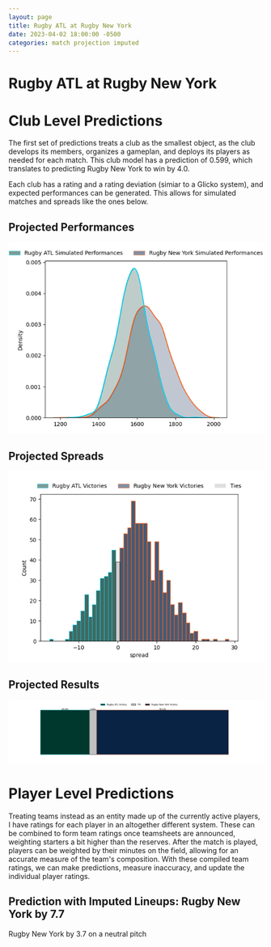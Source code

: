 ```yaml
---  
layout: page  
title: Rugby ATL at Rugby New York  
date: 2023-04-02 18:00:00 -0500  
categories: match projection imputed  
---
```

# Rugby ATL at Rugby New York

# Club Level Predictions


The first set of predictions treats a club as the smallest object, as the club develops its members, organizes a gameplan, and deploys its players as needed for each match. This club model has a prediction of 0.599, which translates to predicting Rugby New York to win by 4.0.

Each club has a rating and a rating deviation (simiar to a Glicko system), and expected performances can be generated. This allows for simulated matches and spreads like the ones below.
## Projected Performances


![Projected Performances](plots/performances_2023-04-02-RugbyNewYork-RugbyATL.png)
## Projected Spreads


![Projected Spreads](plots/spreads_2023-04-02-RugbyNewYork-RugbyATL.png)
## Projected Results


![Projected Results](plots/resultbar_2023-04-02-RugbyNewYork-RugbyATL.png)
# Player Level Predictions


Treating teams instead as an entity made up of the currently active players, I have ratings for each player in an altogether different system. These can be combined to form team ratings once teamsheets are announced, weighting starters a bit higher than the reserves. After the match is played, players can be weighted by their minutes on the field, allowing for an accurate measure of the team's composition. With these compiled team ratings, we can make predictions, measure inaccuracy, and update the individual player ratings.
## Prediction with Imputed Lineups: Rugby New York by 7.7


Rugby New York by 3.7 on a neutral pitch

